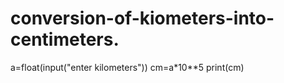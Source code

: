 # conversion-of-kiometers-into-centimeters.
a=float(input("enter kilometers"))
cm=a*10**5
print(cm)
